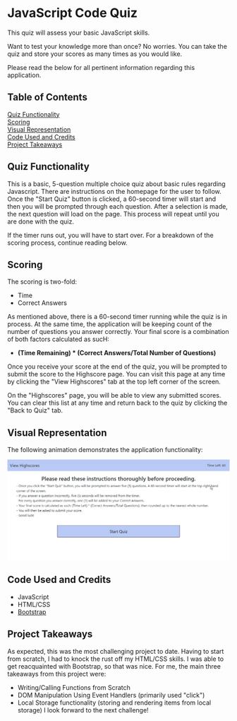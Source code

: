 # JavaScript Code Quiz

This quiz will assess your basic JavaScript skills.  

Want to test your knowledge more than once?  No worries.  You can take the quiz and store your scores as many times as you would like.  

Please read the below for all pertinent information regarding this application.

## Table of Contents

[Quiz Functionality](#quiz-functionality)\
[Scoring](#scoring)\
[Visual Representation](#visual-representation)\
[Code Used and Credits](#code-used-and-credits)\
[Project Takeaways](#project-takeaways)

## Quiz Functionality

This is a basic, 5-question multiple choice quiz about basic rules regarding Javascript.  There are instructions on the homepage for the user to follow.  Once the "Start Quiz" button is clicked, a 60-second timer will start and then you will be prompted through each question.  After a selection is made, the next question will load on the page.  This process will repeat until you are done with the quiz.  

If the timer runs out, you will have to start over.  For a breakdown of the scoring process, continue reading below.

## Scoring

The scoring is two-fold:
- Time
- Correct Answers

As mentioned above, there is a 60-second timer running while the quiz is in process.  At the same time, the application will be keeping count of the number of questions you answer correctly.  Your final score is a combination of both factors calculated as sucH:

- **(Time Remaining) * (Correct Answers/Total Number of Questions)**

Once you receive your score at the end of the quiz, you will be prompted to submit the score to the Highscore page.  You can visit this page at any time by clicking the "View Highscores" tab at the top left corner of the screen. 

On the "Highscores" page, you will be able to view any submitted scores.  You can clear this list at any time and return back to the quiz by clicking the "Back to Quiz" tab.

## Visual Representation

The following animation demonstrates the application functionality:

![code quiz](./assets/images/quiz.gif)


## Code Used and Credits

- JavaScript
- HTML/CSS
- [Bootstrap](https://getbootstrap.com/)

## Project Takeaways

As expected, this was the most challenging project to date.  Having to start from scratch, I had to knock the rust off my HTML/CSS skills.  I was able to get reacquainted with Bootstrap, so that was nice.  For me, the main three takeaways from this project were:
- Writing/Calling Functions from Scratch
- DOM Manipulation Using Event Handlers (primarily used "click")
- Local Storage functionality (storing and rendering items from local storage)
I look forward to the next challenge!